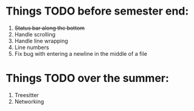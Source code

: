 # Things TODO before semester end:

1. ~~Status bar along the bottom~~
2. Handle scrolling
3. Handle line wrapping
4. Line numbers
5. Fix bug with entering a newline in the middle of a file

# Things TODO over the summer:

1. Treesitter
2. Networking
